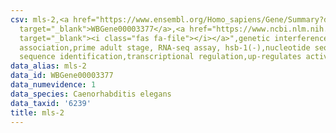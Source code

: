 ```yaml
---
csv: mls-2,<a href="https://www.ensembl.org/Homo_sapiens/Gene/Summary?db=core;g=WBGene00003377"
  target="_blank">WBGene00003377</a>,<a href="https://www.ncbi.nlm.nih.gov/pubmed/30894454"
  target="_blank"><i class="fas fa-file"></i></a>",genetic interference,functional
  association,prime adult stage, RNA-seq assay, hsb-1(-),nucleotide sequence identification,nucleotide
  sequence identification,transcriptional regulation,up-regulates activity
data_alias: mls-2
data_id: WBGene00003377
data_numevidence: 1
data_species: Caenorhabditis elegans
data_taxid: '6239'
title: mls-2
---
```

